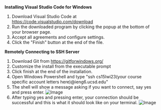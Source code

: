**Installing Visual Studio Code for Windows**
1. Download Visual Studio Code at https://code.visualstudio.com/download
2. Run the downloaded program by clicking the popup at the bottom of your browser page.
3. Accept all agreements and configure settings.
4. Click the "Finish" button at the end of the file.


**Remotely Connecting to SSH Server**
1. Download Git from https://gitforwindows.org/
2. Customize the install from the executable prompt
3. Click finish at the end of the installation.
4. Open Windows Powershell and type "ssh cs15lwi23(your course specific account letters here)@ieng6.ucsd.edu"
5. The shell will show a message asking if you want to connect, say yes and press enter.
![Image](https://masterpooka.github.io/cse15l-lab-reports/host.png)
6. After typing yes and pressing enter, your connection should be successful and this is what it should look like on your terminal.
![Image](https://masterpooka.github.io/cse15l-lab-reports/all.png)

